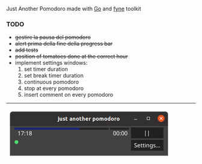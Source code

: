 Just Another Pomodoro made with [Go](https://golang.org/) and [fyne](https://fyne.io/) toolkit

### TODO
- ~~gestire la pausa del pomodoro~~
- ~~alert prima della fine della progress bar~~
- ~~add tests~~
- ~~position of tomatoes done at the correct hour~~ 
- implement settings windows:
    1. set timer duration 
    2. set break timer duration
    3. continuous pomodoro
    4. stop at every pomodoro
    5. insert comment on every pomodoro
---
![alt text](img/jap2020-05-0817-15-27.png "screenshot")


